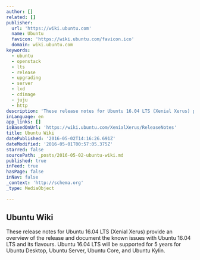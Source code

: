 ```yaml
---
author: []
related: []
publisher:
  url: 'https://wiki.ubuntu.com'
  name: Ubuntu
  favicon: 'https://wiki.ubuntu.com/favicon.ico'
  domain: wiki.ubuntu.com
keywords:
  - ubuntu
  - openstack
  - lts
  - release
  - upgrading
  - server
  - lxd
  - cdimage
  - juju
  - http
description: 'These release notes for Ubuntu 16.04 LTS (Xenial Xerus) provide an overview of the release and document the known issues with Ubuntu 16.04 LTS and its flavours. Ubuntu 16.04 LTS will be supported for 5 years for Ubuntu Desktop, Ubuntu Server, Ubuntu Core, and Ubuntu Kylin.'
inLanguage: en
app_links: []
isBasedOnUrl: 'https://wiki.ubuntu.com/XenialXerus/ReleaseNotes'
title: Ubuntu Wiki
datePublished: '2016-05-02T14:16:26.691Z'
dateModified: '2016-05-01T00:57:05.375Z'
starred: false
sourcePath: _posts/2016-05-02-ubuntu-wiki.md
published: true
inFeed: true
hasPage: false
inNav: false
_context: 'http://schema.org'
_type: MediaObject

---
```

<article style=""><h1>Ubuntu Wiki</h1><p>These release notes for Ubuntu 16.04 LTS (Xenial Xerus) provide an overview of the release and document the known issues with Ubuntu 16.04 LTS and its flavours. Ubuntu 16.04 LTS will be supported for 5 years for Ubuntu Desktop, Ubuntu Server, Ubuntu Core, and Ubuntu Kylin.</p></article>